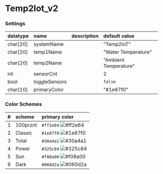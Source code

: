 # Temp2Iot_v2


### Settings

| datatype | name          | description | default value         |
|:---------|:--------------|:------------|:----------------------|
| char[20] | systemName    |             | "Temp2IoT"            |
| char[20] | temp1Name     |             | "Water Temperature"   |
| char[20] | temp2Name     |             | "Ambient Temperature" |
| int      | sensorCnt     |             | 2                     |
| bool     | toggleSensors |             | `false`               |
| char[10] | primaryColor  |             | "#1e87f0"             |


### Color Schemes

| # | scheme   | primary color |
|:--|:---------|:--------------|
| 1 | 100prznt | `#ff2e64` ![#ff2e64](https://img.shields.io/badge/-ff2e64-ff2e64) |
| 2 | Classic  | `#1e87f0` ![#1e87f0](https://img.shields.io/badge/-1e87f0-1e87f0) |
| 3 | Total    | `#30a4a1` ![#30a4a1](https://img.shields.io/badge/-30a4a1-30a4a1) |
| 4 | Power    | `#325c84` ![#325c84](https://img.shields.io/badge/-325c84-325c84) |
| 5 | Sun      | `#f08a00` ![#f08a00](https://img.shields.io/badge/-f08a00-f08a00) |
| 6 | Dark     | `#060d2a` ![#060d2a](https://img.shields.io/badge/-060d2a-060d2a) |
